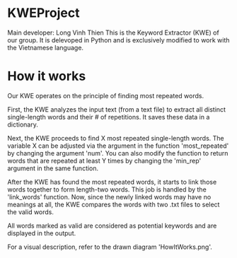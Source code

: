 # KWEProject
Main developer: Long Vinh Thien
This is the Keyword Extractor (KWE) of our group. It is delevoped in Python and is exclusively modified to work with the Vietnamese language.

# How it works
Our KWE operates on the principle of finding most repeated words.

First, the KWE analyzes the input text (from a text file) to extract all distinct single-length words and their # of repetitions. It saves these data in a dictionary.

Next, the KWE proceeds to find X most repeated single-length words. The variable X can be adjusted via the argument in the function 'most_repeated' by changing the argument 'num'. You can also modify the function to return words that are repeated at least Y times by changing the 'min_rep' argument in the same function.

After the KWE has found the most repeated words, it starts to link those words together to form length-two words. This job is handled by the 'link_words' function. Now, since the newly linked words may have no meanings at all, the KWE compares the words with two .txt files to select the valid words.

All words marked as valid are considered as potential keywords and are displayed in the output.

For a visual description, refer to the drawn diagram 'HowItWorks.png'.
